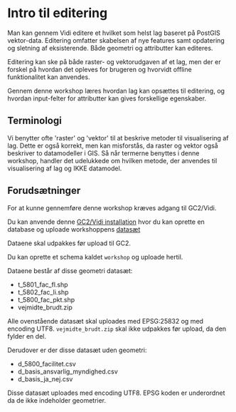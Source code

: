 # Intro til editering

Man kan gennem Vidi editere et hvilket som helst lag baseret på PostGIS vektor-data. Editering omfatter skabelsen af nye
features samt opdatering og sletning af eksisterende. Både geometri og attributter kan editeres.

Editering kan ske på både raster- og vektorudgaven af et lag, men der er forskel på hvordan det opleves for brugeren og
hvorvidt offline funktionalitet kan anvendes.

Gennem denne workshop læres hvordan lag kan opsættes til editering, og hvordan input-felter for attributter kan gives
forskellige egenskaber.

## Terminologi

Vi benytter ofte 'raster' og 'vektor' til at beskrive metoder til visualisering af lag. Dette er også korrekt, men kan
misforstås, da raster og vektor også beskriver to datamodeller i GIS.
Så når termerne benyttes i denne workshop, handler det udelukkede om hvilken metode, der anvendes til visualisering af
lag og IKKE datamodel.

## Forudsætninger

For at kunne gennemføre denne workshop kræves adgang til GC2/Vidi.

Du kan anvende denne [GC2/Vidi installation](https://swarm.gc2.io/) hvor du kan oprette en database og uploade
workshoppens [datasæt](https://github.com/gc2vidi/workshops/raw/main/Vidi-svg-layers/data/data.zip)

Dataene skal udpakkes før upload til GC2.

Du kan oprette et schema kaldet `workshop` og uploade hertil.

Dataene består af disse geometri datasæt:

* t_5801_fac_fl.shp
* t_5802_fac_li.shp
* t_5800_fac_pkt.shp
* vejmidte_brudt.zip

Alle ovenstående datasæt skal uploades med EPSG:25832 og med encoding UTF8. `vejmidte_brudt.zip` skal ikke udpakkes før upload, da den fylder en del. 

Derudover er der disse datasæt uden geometri:

* d_5800_facilitet.csv
* d_basis_ansvarlig_myndighed.csv
* d_basis_ja_nej.csv

Disse datasæt uploades med encoding UTF8. EPSG koden er underordnet da de ikke indeholder geometrier.


